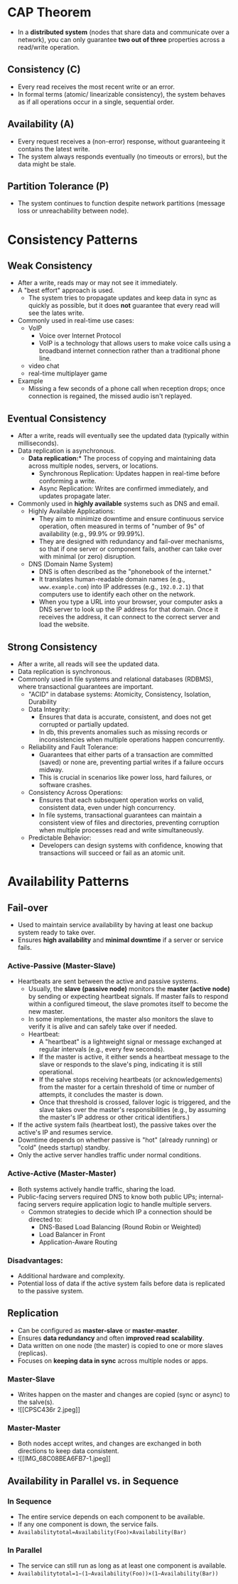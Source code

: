 # CAP Theorem
- In a **distributed system** (nodes that share data and communicate over a network), you can only guarantee **two out of three** properties across a read/write operation.
## Consistency (C)
- Every read receives the most recent write or an error. 
- In formal terms (atomic/ linearizable consistency), the system behaves as if all operations occur in a single, sequential order. 
## Availability (A)
- Every request receives a (non-error) response, without guaranteeing it contains the latest write. 
- The system always responds eventually (no timeouts or errors), but the data might be stale. 
## Partition Tolerance (P)
- The system continues to function despite network partitions (message loss or unreachability between node).
# Consistency Patterns
## Weak Consistency
- After a write, reads may or may not see it immediately.
- A "best effort" approach is used. 
	- The system tries to propagate updates and keep data in sync as quickly as possible, but it does **not** guarantee that every read will see the lates write.
- Commonly used in real-time use cases: 
	- VoIP
		- Voice over Internet Protocol
		- VoIP is a technology that allows users to make voice calls using a broadband internet connection rather than a traditional phone line.
	- video chat
	- real-time multiplayer game
- Example
	- Missing a few seconds of a phone call when reception drops; once connection is regained, the missed audio isn't replayed.
## Eventual Consistency
- After a write, reads will eventually see the updated data (typically within milliseconds).
- Data replication is asynchronous.
	- **Data replication:*** The process of copying and maintaining data across multiple nodes, servers, or locations.
		- Synchronous Replication: Updates happen in real-time before conforming a write. 
		- Async Replication: Writes are confirmed immediately, and updates propagate later.
- Commonly used in **highly available** systems such as DNS and email.
	- Highly Available Applications:
		- They aim to minimize downtime and ensure continuous service operation, often measured in terms of "number of 9s" of availability (e.g., 99.9% or 99.99%).
		- They are designed with redundancy and fail-over mechanisms, so that if one server or component fails, another can take over with minimal (or zero) disruption.
	- DNS (Domain Name System)
		- DNS is often described as the "phonebook of the internet."
		- It translates human-readable domain names (e.g., `www.example.com`) into IP addresses (e.g., `192.0.2.1`) that computers use to identify each other on the network.
		- When you type a URL into your browser, your computer asks a DNS server to look up the IP address for that domain. Once it receives the address, it can connect to the correct server and load the website.
## Strong Consistency
- After a write, all reads will see the updated data. 
- Data replication is synchronous. 
- Commonly used in file systems and relational databases (RDBMS), where transactional guarantees are important. 
	- "ACID" in database systems: Atomicity, Consistency, Isolation, Durability
	- Data Integrity:
		- Ensures that data is accurate, consistent, and does not get corrupted or partially updated. 
		- In db, this prevents anomalies such as missing records or inconsistencies when multiple operations happen concurrently.
	- Reliability and Fault Tolerance: 
		- Guarantees that either parts of a transaction are committed (saved) or none are, preventing partial writes if a failure occurs midway.
		- This is crucial in scenarios like power loss, hard failures, or software crashes.
	- Consistency Across Operations: 
		- Ensures that each subsequent operation works on valid, consistent data, even under high concurrency.
		- In file systems, transactional guarantees can maintain a consistent view of files and directories, preventing corruption when multiple processes read and write simultaneously.
	- Predictable Behavior: 
		- Developers can design systems with confidence, knowing that transactions will succeed or fail as an atomic unit. 
# Availability Patterns
## Fail-over
- Used to maintain service availability by having at least one backup system ready to take over.
- Ensures **high availability** and **minimal downtime** if a server or service fails.
### Active-Passive (Master-Slave)
- Heartbeats are sent between the active and passive systems.
	- Usually, the **slave (passive node)** monitors the **master (active node)** by sending or expecting heartbeat signals. If master fails to respond within a configured timeout, the slave promotes itself to become the new master.
	- In some implementations, the master also monitors the slave to verify it is alive and can safely take over if needed. 
	- Heartbeat: 
		- A "heartbeat" is a lightweight signal or message exchanged at regular intervals (e.g., every few seconds).
		- If the master is active, it either sends a heartbeat message to the slave or responds to the slave's ping, indicating it is still operational. 
		- If the salve stops receiving heartbeats (or acknowledgements) from the master for a certain threshold of time or number of attempts, it concludes the master is down. 
		- Once that threshold is crossed, failover logic is triggered, and the slave takes over the master's responsibilities (e.g., by assuming the master's IP address or other critical identifiers.)
- If the active system fails (heartbeat lost), the passive takes over the active's IP and resumes service. 
- Downtime depends on whether passive is "hot" (already running) or "cold" (needs startup) standby. 
- Only the active server handles traffic under normal conditions.
### Active-Active (Master-Master)
- Both systems actively handle traffic, sharing the load.
- Public-facing servers required DNS to know both public UPs; internal-facing servers require application logic to handle multiple servers.
	- Common strategies to decide which IP a connection should be directed to: 
		- DNS-Based Load Balancing (Round Robin or Weighted)
		- Load Balancer in Front
		- Application-Aware Routing
### Disadvantages: 
- Additional hardware and complexity.
- Potential loss of data if the active system fails before data is replicated to the passive system.
## Replication
- Can be configured as **master-slave** or **master-master**.
- Ensures **data redundancy** and often **improved read scalability**.
- Data written on one node (the master) is copied to one or more slaves (replicas).
- Focuses on **keeping data in sync** across multiple nodes or apps.
### Master-Slave
- Writes happen on the master and changes are copied (sync or async) to the salve(s).
- ![[CPSC436r 2.jpeg]]
### Master-Master 
- Both nodes accept writes, and changes are exchanged in both directions to keep data consistent.
- ![[IMG_68C08BEA6FB7-1.jpeg]]
## Availability in Parallel vs. in Sequence
### In Sequence
- The entire service depends on each component to be available.
- If any one component is down, the service fails.
- `Availabilitytotal​=Availability(Foo)×Availability(Bar)`
### In Parallel
- The service can still run as long as at least one component is available.
- `Availabilitytotal​=1−(1−Availability(Foo))×(1−Availability(Bar))`